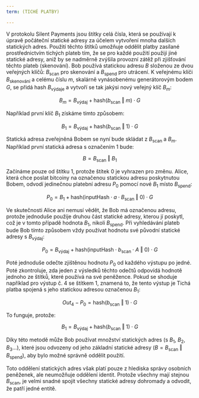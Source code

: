```yaml
---
term: (TICHÉ PLATBY)

---
```

V protokolu Silent Payments jsou štítky celá čísla, která se používají k úpravě počáteční statické adresy za účelem vytvoření mnoha dalších statických adres. Použití těchto štítků umožňuje oddělit platby zasílané prostřednictvím tichých plateb tím, že se pro každé použití použijí jiné statické adresy, aniž by se nadměrně zvýšila provozní zátěž při zjišťování těchto plateb (skenování). Bob používá statickou adresu $B$ složenou ze dvou veřejných klíčů: $B_{\text{scan}}$ pro skenování a $B_{\text{spend}}$ pro utrácení. K veřejnému klíči $B_{\text{skenování}}$ a celému číslu $m$, skalárně vynásobenému generátorovým bodem $G$, se přidá hash $B_{\text{výdaje}}$ a vytvoří se tak jakýsi nový veřejný klíč $B_m$:

$$ B_m = B_{\text{výdaj}} + \text{hash}(b_{\text{scan}} \text{ ‖ } m) \cdot G $$

Například první klíč $B_1$ získáme tímto způsobem:

$$ B_1 = B_{\text{výdaj}} + \text{hash}(b_{\text{scan}} \text{ ‖ } 1) \cdot G $$

Statická adresa zveřejněná Bobem se nyní bude skládat z $B_{\text{scan}}$ a $B_m$. Například první statická adresa s označením $1$ bude:

$$ B = B_{\text{scan}} \text{ ‖ } B_1 $$

Začínáme pouze od štítku $1$, protože štítek $0$ je vyhrazen pro změnu. Alice, která chce poslat bitcoiny na označenou statickou adresu poskytnutou Bobem, odvodí jedinečnou platební adresu $P_0$ pomocí nové $B_1$ místo $B_{\text{spend}}$:

$$ P_0 = B_1 + \text{hash}(\text{inputHash} \cdot a \cdot B_{\text{scan}} \text{ ‖ } 0) \cdot G $$

Ve skutečnosti Alice ani nemusí vědět, že Bob má označenou adresu, protože jednoduše použije druhou část statické adresy, kterou jí poskytl, což je v tomto případě hodnota $B_1$, nikoli $B_{\text{spend}}$. Při vyhledávání plateb bude Bob tímto způsobem vždy používat hodnotu své původní statické adresy s $B_{\text{výdaj}}$:

$$ P_0 = B_{\text{výdaj}} + \text{hash}(\text{inputHash} \cdot b_{\text{scan}} \cdot A \text{ ‖ } 0) \cdot G $$

Poté jednoduše odečte zjištěnou hodnotu $P_0$ od každého výstupu po jedné. Poté zkontroluje, zda jeden z výsledků těchto odečtů odpovídá hodnotě jednoho ze štítků, které používá na své peněžence. Pokud se shoduje například pro výstup č. 4 se štítkem $1$, znamená to, že tento výstup je Tichá platba spojená s jeho statickou adresou označenou $B_1$:

$$ Out_4 - P_0 = \text{hash}(b_{\text{scan}} \text{ ‖ } 1) \cdot G $$

To funguje, protože:

$$ B_1 = B_{\text{výdaj}} + \text{hash}(b_{\text{scan}} \text{ ‖ } 1) \cdot G $$

Díky této metodě může Bob používat množství statických adres (s $B_1$, $B_2$, $B_3$...), které jsou odvozeny od jeho základní statické adresy ($B = B_{\text{scan}} \text{ ‖ } B_{\text{spend}}$), aby bylo možné správně oddělit použití.

Toto oddělení statických adres však platí pouze z hlediska správy osobních peněženek, ale neumožňuje oddělení identit. Protože všechny mají stejnou $B_{\text{scan}}$, je velmi snadné spojit všechny statické adresy dohromady a odvodit, že patří jedné entitě.